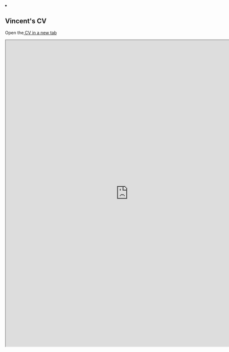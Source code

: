 #

<li class=nav-item><a class="nav-link js-search" href=#><i class="fas fa-search" aria-hidden=true></i></a></li></div></nav>

<article class=article>
  <div class="article-container pt-3"><h1>Vincent's CV</h1><div class=article-metadata></div></div>
  <div class=article-container><div class=article-style><p>Open the<a href=https://drive.google.com/file/d/1l66cByJDQf6FLQPA-rFwVyDKqQPRFCgY target=_blank rel=noopener> CV in a new tab</a></p><div class=iframe_container><iframe src=https://drive.google.com/file/d/1l66cByJDQf6FLQPA-rFwVyDKqQPRFCgY/preview width=800 height=1000></iframe></div></div></div></article>

<script src=https://cdnjs.cloudflare.com/ajax/libs/jquery/3.4.1/jquery.min.js integrity="sha256-CSXorXvZcTkaix6Yvo6HppcZGetbYMGWSFlBw8HfCJo=" crossorigin=anonymous></script><script src=https://cdnjs.cloudflare.com/ajax/libs/jquery.imagesloaded/4.1.4/imagesloaded.pkgd.min.js integrity="sha256-lqvxZrPLtfffUl2G/e7szqSvPBILGbwmsGE1MKlOi0Q=" crossorigin=anonymous></script><script src=https://cdnjs.cloudflare.com/ajax/libs/jquery.isotope/3.0.6/isotope.pkgd.min.js integrity="sha256-CBrpuqrMhXwcLLUd5tvQ4euBHCdh7wGlDfNz8vbu/iI=" crossorigin=anonymous></script><script src=https://cdnjs.cloudflare.com/ajax/libs/fancybox/3.5.7/jquery.fancybox.min.js integrity="sha256-yt2kYMy0w8AbtF89WXb2P1rfjcP/HTHLT7097U8Y5b8=" crossorigin=anonymous></script><script src=https://cdnjs.cloudflare.com/ajax/libs/highlight.js/9.15.10/highlight.min.js integrity="sha256-1zu+3BnLYV9LdiY85uXMzii3bdrkelyp37e0ZyTAQh0=" crossorigin=anonymous></script><script src=https://cdnjs.cloudflare.com/ajax/libs/highlight.js/9.15.10/languages/r.min.js></script><script src=https://cdnjs.cloudflare.com/ajax/libs/leaflet/1.5.1/leaflet.js integrity="sha256-EErZamuLefUnbMBQbsEqu1USa+btR2oIlCpBJbyD4/g=" crossorigin=anonymous></script><script>const code_highlighting=true;</script><script>const search_config={"indexURI":"/index.json","minLength":1,"threshold":0.3};const i18n={"no_results":"No results found","placeholder":"Search...","results":"results found"};const content_type={'post':"Posts",'project':"Projects",'publication':"Publications",'talk':"Talks"};</script><script id=search-hit-fuse-template type=text/x-template>
      <div class="search-hit" id="summary-{{key}}">
      <div class="search-hit-content">
        <div class="search-hit-name">
          <a href="{{relpermalink}}">{{title}}</a>
          <div class="article-metadata search-hit-type">{{type}}</div>
          <p class="search-hit-description">{{snippet}}</p>
        </div>
      </div>
      </div>
    </script><script src=https://cdnjs.cloudflare.com/ajax/libs/fuse.js/3.2.1/fuse.min.js integrity="sha256-VzgmKYmhsGNNN4Ph1kMW+BjoYJM2jV5i4IlFoeZA9XI=" crossorigin=anonymous></script><script src=https://cdnjs.cloudflare.com/ajax/libs/mark.js/8.11.1/jquery.mark.min.js integrity="sha256-4HLtjeVgH0eIB3aZ9mLYF6E8oU5chNdjU6p6rrXpl9U=" crossorigin=anonymous></script><script src=/js/academic.min.a0d331bcd05dbe8b31e244f796710f08.js></script>


